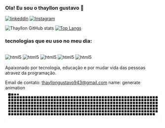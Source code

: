 ### Ola! Eu sou o thayllon gustavo 👋
[![linkeddin](    https://img.shields.io/badge/LinkedIn-0077B5?style=for-the-badge&logo=linkedin&logoColor=white)](https://www.linkedin.com/in/thayllon-gustavo-a3858331a/)
[![Instagram](https://img.shields.io/badge/Instagram-E4405F?style=for-the-badge&logo=instagram&logoColor=white)](https://www.instagram.com/thayllon__gustavo/)


![Thayllon GitHub stats](https://github-readme-stats.vercel.app/api?username=thayllon-gustavo&show_icons=true&theme=radical)
[![Top Langs](https://github-readme-stats.vercel.app/api/top-langs/?username=Thayllon-gustavo)](https://github.com/anuraghazra/github-readme-stats)

### tecnologias que eu uso no meu dia:
<div
style="display: inline_block"><br/>
<img alt="html5" src="https://img.shields.io/badge/HTML-239120?style=for-the-badge&logo=html5&logoColor=white"/>
<img alt="html5" src="https://img.shields.io/badge/CSS-239120?&style=for-the-badge&logo=css3&logoColor=white"/>
<img alt="html5" src="https://img.shields.io/badge/JavaScript-F7DF1E?style=for-the-badge&logo=javascript&logoColor=black"/>
<img alt="html5" src="https://img.shields.io/badge/Bootstrap-563D7C?style=for-the-badge&logo=bootstrap&logoColor=white"/>
<img alt="html5" src="https://img.shields.io/badge/React-20232A?style=for-the-badge&logo=react&logoColor=61DAFBt"/>
</div><br/>
Apaixonado por tecnologia, educação e por mudar vida das pessoas atravez da programação.
<br/>

Email de contato: thayllongustavo943@gmail.com
name: generate animation
<br/>
<picture align="center">
  <source media="(prefers-color-scheme: dark)" srcset="https://raw.githubusercontent.com/Thayllon-gustavo/Thayllon-gustavo/output/github-contribution-grid-snake-dark.svg">
  <source media="(prefers-color-scheme: light)" srcset="https://raw.githubusercontent.com/Thayllon-gustavo/Thayllon-gustavo/output/github-contribution-grid-snake-dark.svg">
  <img align="center" alt="github contribution grid snake animation" src="https://raw.githubusercontent.com/Thayllon-gustavo/Thayllon-gustavo/output/github-contribution-grid-snake.svg">
</picture>

